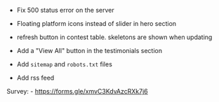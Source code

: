 - Fix 500 status error on the server
- Floating platform icons instead of slider in hero section

- refresh button in contest table. skeletons are shown when updating
- Add a "View All" button in the testimonials section

- Add `sitemap` and `robots.txt` files
- Add rss feed

Survey: - https://forms.gle/xmvC3KdvAzcRXk7j6
